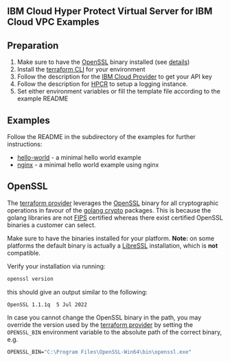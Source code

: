 ## IBM Cloud Hyper Protect Virtual Server for IBM Cloud VPC Examples

## Preparation

1. Make sure to have the [OpenSSL](https://www.openssl.org/) binary installed (see [details](#openssl))
2. Install the [terraform CLI](https://learn.hashicorp.com/tutorials/terraform/install-cli) for your environment
3. Follow the description for the [IBM Cloud Provider](https://registry.terraform.io/providers/IBM-Cloud/ibm/latest/docs#authentication) to get your API key
4. Follow the description for [HPCR](https://cloud.ibm.com/docs/vpc?topic=vpc-logging-for-hyper-protect-virtual-servers-for-vpc) to setup a logging instance.
5. Set either environment variables or fill the template file according to the example README

## Examples

Follow the README in the subdirectory of the examples for further instructions:

- [hello-world](hello-world/README.md) - a minimal hello world example
- [nginx](nginx-hello/README.md) - a minimal hello world example using nginx
  

## OpenSSL

The [terraform provider](https://registry.terraform.io/providers/ibm-hyper-protect/hpcr/) leverages the [OpenSSL](https://www.openssl.org/) binary for all cryptographic operations in favour of the [golang crypto](https://pkg.go.dev/crypto) packages. This is because the golang libraries are not [FIPS](https://en.wikipedia.org/wiki/FIPS_140-2) certified whereas there exist certified OpenSSL binaries a customer can select. 

Make sure to have the binaries installed for your platform. **Note:** on some platforms the default binary is actually a [LibreSSL](https://www.libressl.org/) installation, which is **not** compatible.

Verify your installation via running:

```bash
openssl version
```

this should give an output similar to the following:

```text
OpenSSL 1.1.1q  5 Jul 2022
```

In case you cannot change the OpenSSL binary in the path, you may override the version used by the [terraform provider](https://registry.terraform.io/providers/ibm-hyper-protect/hpcr/) by setting the `OPENSSL_BIN` environment variable to the absolute path of the correct binary, e.g. 

```cmd
OPENSSL_BIN="C:\Program Files\OpenSSL-Win64\bin\openssl.exe"
```
